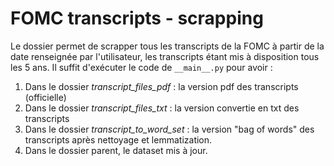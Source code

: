 # FOMC transcripts - scrapping



Le dossier permet de scrapper tous les transcripts de la FOMC à partir de la date renseignée par l'utilisateur, les transcripts étant mis à disposition tous les 5 ans. 
Il suffit d'exécuter le code de `__main__.py` pour avoir :
1. Dans le dossier *transcript_files_pdf*  : la version pdf des transcripts (officielle)
2. Dans le dossier *transcript_files_txt* :  la version convertie en txt des transcripts
3. Dans le dossier *transcript_to_word_set* : la version "bag of words" des transcripts après nettoyage et lemmatization. 
4. Dans le dossier parent, le dataset mis à jour. 
